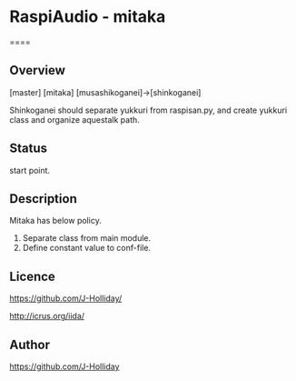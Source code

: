 # RaspiAudio - mitaka

====

## Overview

[master]
[mitaka]
[musashikoganei]->[shinkoganei]

Shinkoganei should separate yukkuri from raspisan.py,
and create yukkuri class and organize aquestalk path.


## Status

start point.

## Description

Mitaka has below policy.

1. Separate class from main module.
2. Define constant value to conf-file.

## Licence

https://github.com/J-Holliday/

http://icrus.org/iida/

## Author

https://github.com/J-Holliday
